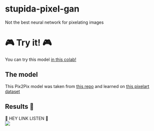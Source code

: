 # stupida-pixel-gan
Not the best neural network for pixelating images
# :video_game: Try it! :video_game:
You can try this model [in this colab!](https://colab.research.google.com/drive/1VirZ0JsLgZ-sS2MvTWiMpyPrWec01tD_?usp=sharing)
## The model
This Pix2Pix model was taken from [this repo](https://github.com/junyanz/pytorch-CycleGAN-and-pix2pix) and learned on [this pixelart dataset](https://drive.google.com/file/d/1qDXB5g0Cb0VwISXwnfeiehPHuTgxWhdG/view)
## Results :star2:

🧚 HEY LINK LISTEN 🧚 <br>
![](https://sun9-17.userapi.com/impf/IEmjGmBwgAYZCOp1nxNvrxqadkiOvyZ1043bQA/YND-aIjiEIw.jpg?size=801x400&quality=96&sign=bd90a5bd7b30fe81ff33a76d8f2633a1&type=album)
